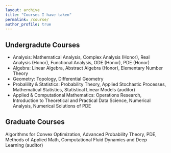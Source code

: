 ```yaml
---
layout: archive
title: "Courses I have taken"
permalink: /course/
author_profile: true
---
```


## Undergradute Courses
- Analysis: Mathematical Analysis, Complex Analysis (Honor), Real Analysis (Honor), Functional Analysis, ODE (Honor), PDE (Honor) 
- Algebra: Linear Algebra, Abstract Algebra (Honor), Elementary Number Theory
- Geometry: Topology, Differential Geometry
- Probalility & Statistics: Probability Theory, Applied Stochastic Processes, Mathematical Statistics, Statistical Linear Models (auditor)  
- Applied & Computational Mathematics: Operations Research, Introduction to Theoretical and Practical Data Science, Numerical Analysis, Numerical Solutions of PDE 

## Graduate Courses
Algorithms for Convex Optimization, Advanced Probability Theory, PDE, Methods of Applied Math, Computational Fluid Dynamics and Deep Learning (auditor)
